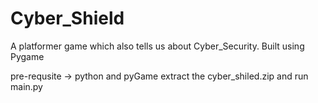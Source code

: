 # Cyber_Shield
A platformer game which also tells us about Cyber_Security.
Built using Pygame

pre-requsite -> python and pyGame
extract the cyber_shiled.zip 
and run main.py
